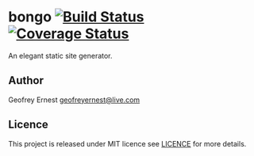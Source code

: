 # bongo [![Build Status](https://travis-ci.org/gernest/bongo.svg)](https://travis-ci.org/gernest/bongo) [![Coverage Status](https://coveralls.io/repos/gernest/bongo/badge.svg?branch=master&service=github)](https://coveralls.io/github/gernest/bongo?branch=master)

An elegant static site generator.

## Author
Geofrey Ernest <geofreyernest@live.com>

## Licence
This project is released under MIT licence see [LICENCE](LICENCE) for more details.
